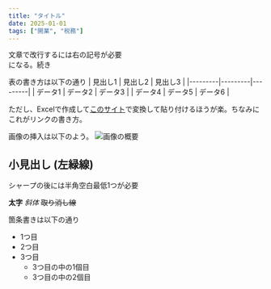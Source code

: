 ```yaml
---
title: "タイトル"
date: 2025-01-01
tags: ["開業", "税務"]
---
```


文章で改行するには右の記号が必要 <br>
になる。続き

表の書き方は以下の通り
| 見出し1 | 見出し2 | 見出し3 |
|---------|---------|---------|
| データ1 | データ2 | データ3 |
| データ4 | データ5 | データ6 |

ただし、Excelで作成して[このサイト](https://ao-system.net/exceltable/)で変換して貼り付けるほうが楽。ちなみにこれがリンクの書き方。

画像の挿入は以下のよう。
![画像の概要](link-to-image.png)



## 小見出し (左緑線)
シャープの後には半角空白最低1つが必要

**太字** 
*斜体*
~~取り消し線~~

箇条書きは以下の通り
- 1つ目
- 2つ目
- 3つ目
  - 3つ目の中の1個目
  - 3つ目の中の2個目
